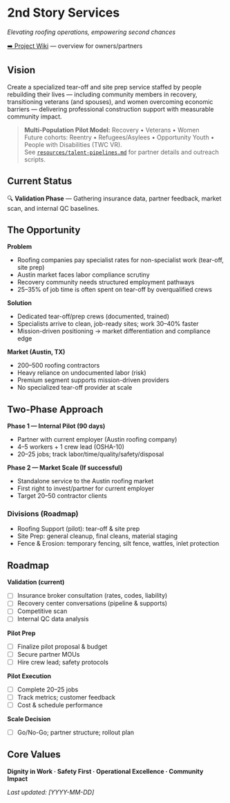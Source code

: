 # 2nd Story Services
*Elevating roofing operations, empowering second chances*

[➡️ Project Wiki](https://github.com/justindbilyeu/2ndStory-Services/wiki) — overview for owners/partners

## Vision
Create a specialized tear-off and site prep service staffed by people rebuilding their lives — including community members in recovery, transitioning veterans (and spouses), and women overcoming economic barriers — delivering professional construction support with measurable community impact.

> **Multi-Population Pilot Model:** Recovery • Veterans • Women  \
> Future cohorts: Reentry • Refugees/Asylees • Opportunity Youth • People with Disabilities (TWC VR).  \
> See [`resources/talent-pipelines.md`](resources/talent-pipelines.md) for partner details and outreach scripts.

## Current Status
🔍 **Validation Phase** — Gathering insurance data, partner feedback, market scan, and internal QC baselines.

## The Opportunity
**Problem**
- Roofing companies pay specialist rates for non-specialist work (tear-off, site prep)
- Austin market faces labor compliance scrutiny
- Recovery community needs structured employment pathways
- 25–35% of job time is often spent on tear-off by overqualified crews

**Solution**
- Dedicated tear-off/prep crews (documented, trained)
- Specialists arrive to clean, job-ready sites; work 30–40% faster
- Mission-driven positioning → market differentiation and compliance edge

**Market (Austin, TX)**
- 200–500 roofing contractors
- Heavy reliance on undocumented labor (risk)
- Premium segment supports mission-driven providers
- No specialized tear-off provider at scale

## Two-Phase Approach
**Phase 1 — Internal Pilot (90 days)**
- Partner with current employer (Austin roofing company)
- 4–5 workers + 1 crew lead (OSHA-10)
- 20–25 jobs; track labor/time/quality/safety/disposal

**Phase 2 — Market Scale (If successful)**
- Standalone service to the Austin roofing market
- First right to invest/partner for current employer
- Target 20–50 contractor clients

### Divisions (Roadmap)
- Roofing Support (pilot): tear-off & site prep
- Site Prep: general cleanup, final cleans, material staging
- Fence & Erosion: temporary fencing, silt fence, wattles, inlet protection

## Roadmap
**Validation (current)**
- [ ] Insurance broker consultation (rates, codes, liability)
- [ ] Recovery center conversations (pipeline & supports)
- [ ] Competitive scan
- [ ] Internal QC data analysis

**Pilot Prep**
- [ ] Finalize pilot proposal & budget
- [ ] Secure partner MOUs
- [ ] Hire crew lead; safety protocols

**Pilot Execution**
- [ ] Complete 20–25 jobs
- [ ] Track metrics; customer feedback
- [ ] Cost & schedule performance

**Scale Decision**
- [ ] Go/No-Go; partner structure; rollout plan

## Core Values
**Dignity in Work · Safety First · Operational Excellence · Community Impact**

*Last updated: [YYYY-MM-DD]*

